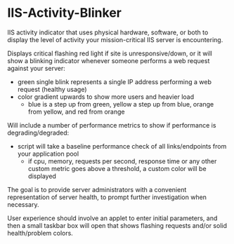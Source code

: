 # IIS-Activity-Blinker
IIS activity indicator that uses physical hardware, software, or both to display the level of activity your mission-critical IIS server is encountering.  

Displays critical flashing red light if site is unresponsive/down, or it will show a blinking indicator whenever someone performs a web request against your server:
* green single blink represents a single IP address performing a web request (healthy usage)
* color gradient upwards to show more users and heavier load
    * blue is a step up from green, yellow a step up from blue, orange from yellow, and red from orange

Will include a number of performance metrics to show if performance is degrading/degraded:
* script will take a baseline performance check of all links/endpoints from your application pool
   * if cpu, memory, requests per second, response time or any other custom metric goes above a threshold, a custom color will be displayed
    
The goal is to provide server administrators with a convenient representation of server health, to prompt further investigation when necessary.

User experience should involve an applet to enter initial parameters, and then a small taskbar box will open that shows flashing requests and/or solid health/problem colors.
